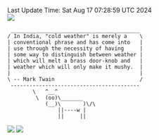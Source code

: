 Last Update Time: 
Sat Aug 17 07:28:59 UTC 2024
<br>![](https://img.shields.io/badge/%E5%A4%A7%E5%AE%B6-%E5%AE%89%E5%AE%89-green)<br>
```
 _________________________________________
/ In India, "cold weather" is merely a    \
| conventional phrase and has come into   |
| use through the necessity of having     |
| some way to distinguish between weather |
| which will melt a brass door-knob and   |
| weather which will only make it mushy.  |
|                                         |
\ -- Mark Twain                           /
 -----------------------------------------
        \   ^__^
         \  (oo)\_______
            (__)\       )\/\
                ||----w |
                ||     ||
```
![](https://github-readme-stats.vercel.app/api?username=chenlitw)
![](https://github-readme-stats.vercel.app/api/top-langs/?username=chenlitw)
